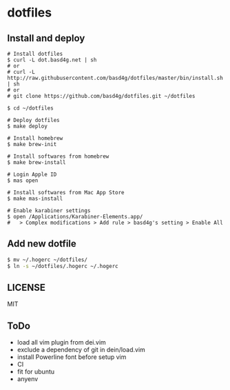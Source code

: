# dotfiles

## Install and deploy

```
# Install dotfiles
$ curl -L dot.basd4g.net | sh
# or
# curl -L http://raw.githubusercontent.com/basd4g/dotfiles/master/bin/install.sh | sh
# or
# git clone https://github.com/basd4g/dotfiles.git ~/dotfiles

$ cd ~/dotfiles

# Deploy dotfiles
$ make deploy

# Install homebrew
$ make brew-init

# Install softwares from homebrew
$ make brew-install

# Login Apple ID
$ mas open

# Install softwares from Mac App Store
$ make mas-install

# Enable karabiner settings
$ open /Applications/Karabiner-Elements.app/
#   > Complex modifications > Add rule > basd4g's setting > Enable All
```

## Add new dotfile

```sh
$ mv ~/.hogerc ~/dotfiles/
$ ln -s ~/dotfiles/.hogerc ~/.hogerc
```

## LICENSE

MIT

## ToDo

- load all vim plugin from dei.vim
- exclude a dependency of git in dein/load.vim
- install Powerline font before setup vim
- CI
- fit for ubuntu
- anyenv
